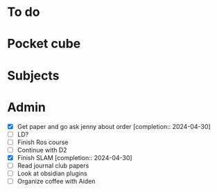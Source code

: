 # To do

# Pocket cube

# Subjects

# Admin
- [x] Get paper and go ask jenny about order  [completion:: 2024-04-30]
- [ ] LD?
- [ ] Finish Ros course
- [ ] Continue with D2
- [x] Finish SLAM  [completion:: 2024-04-30]
- [ ] Read journal club papers
- [ ] Look at obsidian plugins
- [ ] Organize coffee with Aiden